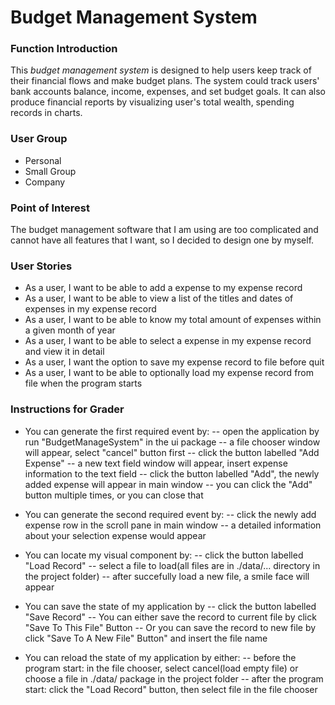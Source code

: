 # Budget Management System

### Function Introduction
This *budget management system* is designed to help users keep track of their financial
 flows and make budget plans. The system could track users' bank accounts balance, 
 income, expenses, and set budget goals. It can also produce financial reports by
 visualizing user's total wealth, spending records in charts.

### User Group
- Personal
- Small Group
- Company

### Point of Interest
The budget management software that I am using are too complicated and cannot have all 
features that I want, so I decided to design one by myself. 

### User Stories
- As a user, I want to be able to add a expense to my expense record
- As a user, I want to be able to view a list of the titles and dates 
of expenses in my expense record
- As a user, I want to be able to know my total amount of expenses within a given month of year
- As a user, I want to be able to select a expense in my expense record and view it in detail
- As a user, I want the option to save my expense record to file before quit
- As a user, I want to be able to optionally load my expense record from file when the program starts

### Instructions for Grader
- You can generate the first required event by:
-- open the application by run "BudgetManageSystem" in the ui package
-- a file chooser window will appear, select "cancel" button first
-- click the button labelled "Add Expense"
-- a new text field window will appear, insert expense information to the text field
-- click the button labelled "Add", the newly added expense will appear in main window
-- you can click the "Add" button multiple times, or you can close that

- You can generate the second required event by:
-- click the newly add expense row in the scroll pane in main window
-- a detailed information about your selection expense would appear
- You can locate my visual component by:
-- click the button labelled "Load Record"
-- select a file to load(all files are in ./data/... directory in the project folder)
-- after succefully load a new file, a smile face will appear

- You can save the state of my application by
-- click the button labelled "Save Record"
-- You can either save the record to current file by click "Save To This File" Button
-- Or you can save the record to new file by click "Save To A New File" Button" and insert the file name

- You can reload the state of my application by either:
-- before the program start: in the file chooser, select cancel(load empty file) or choose a file in ./data/ package in the project folder
-- after the program start: click the "Load Record" button, then select file in the file chooser
